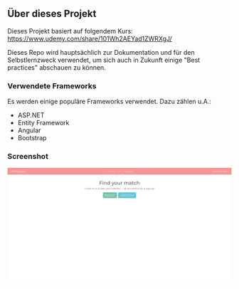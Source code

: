 ## Über dieses Projekt
Dieses Projekt basiert auf folgendem Kurs: https://www.udemy.com/share/101Wh2AEYad1ZWRXgJ/

Dieses Repo wird hauptsächlich zur Dokumentation und für den Selbstlernzweck verwendet,
um sich auch in Zukunft einige "Best practices" abschauen zu können.


### Verwendete Frameworks
Es werden einige populäre Frameworks verwendet. Dazu zählen u.A.:
- ASP.NET
- Entity Framework
- Angular
- Bootstrap

### Screenshot

![Dating App](/screenshots/datingapp_v6.png?raw=true "Dating App")